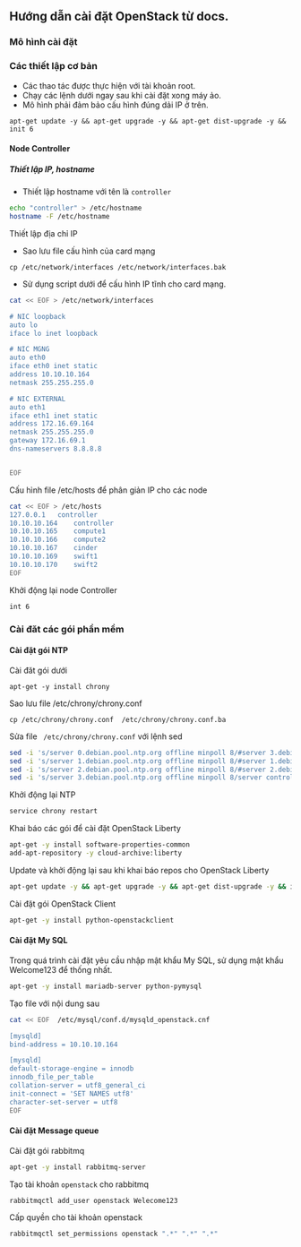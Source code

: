 ## Hướng dẫn cài đặt OpenStack từ docs.

### Mô hình cài đặt


### Các thiết lập cơ bản

- Các thao tác được thực hiện với tài khoản root.
- Chạy các lệnh dưới ngay sau khi cài đặt xong máy ảo.
- Mô hình phải đảm bảo cấu hình đúng dải IP ở trên.

`
apt-get update -y && apt-get upgrade -y && apt-get dist-upgrade -y && init 6
`

#### Node Controller
##### Thiết lập IP, hostname


- Thiết lập hostname với tên là `controller` 

```sh 
echo "controller" > /etc/hostname
hostname -F /etc/hostname
```

Thiết lập địa chỉ IP

- Sao lưu file cấu hình của card mạng

`
cp /etc/network/interfaces /etc/network/interfaces.bak
`

- Sử dụng script dưới để cấu hình IP tĩnh cho card mạng.

```sh
cat << EOF > /etc/network/interfaces

# NIC loopback
auto lo
iface lo inet loopback

# NIC MGNG
auto eth0
iface eth0 inet static
address 10.10.10.164
netmask 255.255.255.0

# NIC EXTERNAL
auto eth1
iface eth1 inet static
address 172.16.69.164
netmask 255.255.255.0
gateway 172.16.69.1
dns-nameservers 8.8.8.8


EOF

```

Cấu hình file /etc/hosts để phân giản IP cho các node

```sh
cat << EOF > /etc/hosts 
127.0.0.1   controller
10.10.10.164    controller
10.10.10.165    compute1
10.10.10.166    compute2
10.10.10.167    cinder
10.10.10.169    swift1
10.10.10.170    swift2
EOF

```
Khởi động lại node Controller

`
int 6
`

### Cài đăt các gói phần mềm
#### Cài đặt gói NTP

Cài đăt gói dưới

`
apt-get -y install chrony
`

Sao lưu file /etc/chrony/chrony.conf 

`
cp /etc/chrony/chrony.conf  /etc/chrony/chrony.conf.ba
`

Sửa file ` /etc/chrony/chrony.conf` với lệnh sed

```sh
sed -i 's/server 0.debian.pool.ntp.org offline minpoll 8/#server 3.debian.pool.ntp.org offline minpoll 8/g' /etc/chrony/chrony.conf 
sed -i 's/server 1.debian.pool.ntp.org offline minpoll 8/#server 1.debian.pool.ntp.org offline minpoll 8/g' /etc/chrony/chrony.conf 
sed -i 's/server 2.debian.pool.ntp.org offline minpoll 8/#server 2.debian.pool.ntp.org offline minpoll 8/g' /etc/chrony/chrony.conf 
sed -i 's/server 3.debian.pool.ntp.org offline minpoll 8/server controller iburst/g' /etc/chrony/chrony.conf 
```

Khởi động lại NTP
```sh
service chrony restart
```

Khai báo các gói để cài đặt OpenStack Liberty

```sh
apt-get -y install software-properties-common
add-apt-repository -y cloud-archive:liberty 
```

Update và khởi động lại sau khi khai báo repos cho OpenStack Liberty

```sh
apt-get update -y && apt-get upgrade -y && apt-get dist-upgrade -y && init 6
```

Cài đặt gói OpenStack Client

```sh
apt-get -y install python-openstackclient
```

#### Cài đặt My SQL

Trong quá trình cài đặt yêu cầu nhập mật khẩu My SQL, sử dụng mật khẩu Welcome123 để thống nhất.

```sh
apt-get -y install mariadb-server python-pymysql
```


Tạo file với nội dung sau

```sh
cat << EOF  /etc/mysql/conf.d/mysqld_openstack.cnf

[mysqld]
bind-address = 10.10.10.164

[mysqld]
default-storage-engine = innodb
innodb_file_per_table
collation-server = utf8_general_ci
init-connect = 'SET NAMES utf8'
character-set-server = utf8
EOF

``` 

#### Cài đặt Message queue

Cài đặt gói rabbitmq

```sh
apt-get -y install rabbitmq-server
```

Tạo tài khoản `openstack` cho rabbitmq

```sh 
rabbitmqctl add_user openstack Welecome123
```

Cấp quyền cho tài khoản openstack 

```sh
rabbitmqctl set_permissions openstack ".*" ".*" ".*"
```

